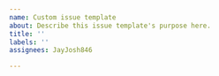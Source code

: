 ```yaml
---
name: Custom issue template
about: Describe this issue template's purpose here.
title: ''
labels: ''
assignees: JayJosh846

---
```



